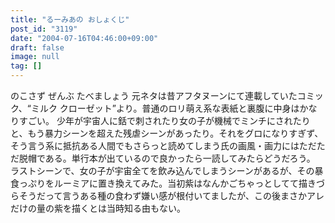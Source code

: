 ```yaml
---
title: "るーみあの おしょくじ"
post_id: "3119"
date: "2004-07-16T04:46:00+09:00"
draft: false
image: null
tag: []
---
```



のこさず ぜんぶ たべましょう 元ネタは昔アフタヌーンにて連載していたコミック、“ミルク クローゼット”より。普通のロリ萌え系な表紙と裏腹に中身はかなりすごい。  少年が宇宙人に銛で刺されたり女の子が機械でミンチにされたりと、もう暴力シーンを超えた残虐シーンがあったり。それをグロになりすぎず、そう言う系に抵抗ある人間でもさらっと読めてしまう氏の画風・画力にはただただ脱帽である。単行本が出ているので良かったら一読してみたらどうだろう。 ラストシーンで、女の子が宇宙全てを飲み込んでしまうシーンがあるが、その暴食っぷりをルーミアに置き換えてみた。当初紫はなんかごちゃっとしてて描きづらそうだって言うある種の食わず嫌い感が根付いてましたが、この後まさかアレだけの量の紫を描くとは当時知る由もない。
